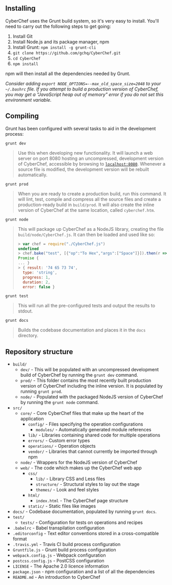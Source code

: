 ## Installing

CyberChef uses the Grunt build system, so it's very easy to install. You'll need to carry out the following steps to get going:

 1. Install Git
 2. Install Node.js and its package manager, npm
 3. Install Grunt: `npm install -g grunt-cli`
 4. `git clone https://github.com/gchq/CyberChef.git`
 5. `cd CyberChef`
 6. `npm install`

npm will then install all the dependencies needed by Grunt.

_Consider adding `export NODE_OPTIONS=--max_old_space_size=2048` to your `~/.bashrc` file. If you attempt to build a production version of CyberChef, you may get a "JavaScript heap out of memory" error if you do not set this environment variable._


## Compiling

Grunt has been configured with several tasks to aid in the development process:


```
grunt dev
```
> Use this when developing new functionality. It will launch a web server on port 8080 hosting an uncompressed, development version of CyberChef, accessible by browsing to [`localhost:8080`](http://localhost:8080). Whenever a source file is modified, the development version will be rebuilt automatically.


```
grunt prod
```
> When you are ready to create a production build, run this command. It will lint, test, compile and compress all the source files and create a production-ready build in `build/prod`. It will also create the inline version of CyberChef at the same location, called `cyberchef.htm`.


```
grunt node
```
> This will package up CyberChef as a NodeJS library, creating the file `build/node/CyberChef.js`. It can then be loaded and used like so:
> ```javascript
> > var chef = require("./CyberChef.js")
> undefined
> > chef.bake("test", [{"op":"To Hex","args":["Space"]}]).then(r => { console.log(r) })
> Promise {
> ... }
> > { result: '74 65 73 74',
>   type: 'string',
>   progress: 1,
>   duration: 2,
>   error: false }
> ```


```
grunt test
```
> This will run all the pre-configured tests and output the results to stdout.


```
grunt docs
```    
> Builds the codebase documentation and places it in the `docs` directory.


## Repository structure

 - `build/`
     - `dev/` - This will be populated with an uncompressed development build of CyberChef by running the `grunt dev` command.
     - `prod/` - This folder contains the most recently built production version of CyberChef including the inline version. It is populated by running `grunt prod`.
     - `node/` - Populated with the packaged NodeJS version of CyberChef by running the `grunt node` command.
 - `src/`
     - `core/` - Core CyberChef files that make up the heart of the application
         - `config/` - Files specifying the operation configurations
             - `modules/` - Automatically generated module references
         - `lib/` - Libraries containing shared code for multiple operations
         - `errors/` - Custom error types
         - `operations/` - Operation objects
         - `vendor/` - Libraries that cannot currently be imported through npm
     - `node/` - Wrappers for the NodeJS version of CyberChef
     - `web/` - The code which makes up the CyberChef web app
         - `css/`
             - `lib/` - Library CSS and Less files
             - `structure/` - Structural styles to lay out the stage
             - `themes/` - Look and feel styles
         - `html/`
             - `index.html` - The CyberChef page structure
         - `static/` - Static files like images
 - `docs/` - Codebase documentation, populated by running `grunt docs`.
 - `test/`
     - `tests/` - Configuration for tests on operations and recipes
 - `.babelrc` - Babel transpilation configuration
 - `.editorconfig` - Text editor conventions stored in a cross-compatible format
 - `.travis.yml` - Travis CI build process configuration
 - `Gruntfile.js` - Grunt build process configuration
 - `webpack.config.js` - Webpack configuration
 - `postcss.config.js` - PostCSS configuration
 - `LICENSE` - The Apache 2.0 licence information
 - `package.json` - npm configuration and a list of all the dependencies
 - `README.md` - An introduction to CyberChef